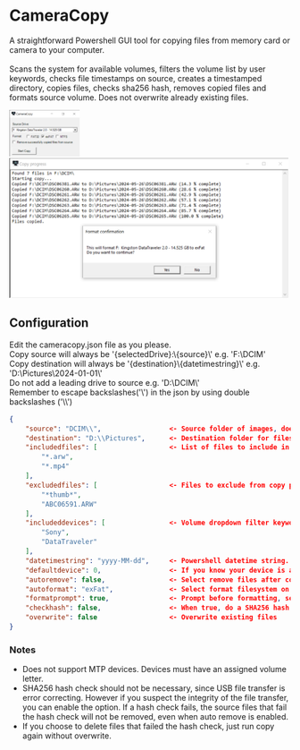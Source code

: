 # CameraCopy

A straightforward Powershell GUI tool for copying files from memory card or camera to your computer.<br><br>
Scans the system for available volumes, filters the volume list by user keywords, checks file timestamps on source, creates a timestamped directory, copies files, checks sha256 hash, removes copied files and formats source volume. Does not overwrite already existing files.

<img src="./screenshots/1.png" width="25%" alt="Main window"><br>
<img src="./screenshots/2.png" width="500px" alt="Copy window and format confirmation">

## Configuration

Edit the cameracopy.json file as you please.<br>
Copy source will always be '{selectedDrive}:\\{source}\\' e.g. 'F:\DCIM\'<br>
Copy destination will always be '{destination}\\{datetimestring}\\' e.g. 'D:\Pictures\2024-01-01\\'<br>
Do not add a leading drive to source e.g. 'D:\\DCIM\\'<br>
Remember to escape backslashes('\\') in the json by using double backslashes ('\\\\')<br>
```json
{
    "source": "DCIM\\",                 <- Source folder of images, does not have to be set. Will only use volume letter if not set.
    "destination": "D:\\Pictures",      <- Destination folder for files, must have full path.
    "includedfiles": [                  <- List of files to include in copy, cameras might have additional files. set to "*" you want to copy everything.
        "*.arw",
        "*.mp4"
    ],
    "excludedfiles": [                  <- Files to exclude from copy progress. Can be left empty.
        "*thumb*",
        "ABC06591.ARW"
    ],
    "includeddevices": [                <- Volume dropdown filter keywords. If left empty, all found volumes will be listed.
        "Sony",
        "DataTraveler"
    ],
    "datetimestring": "yyyy-MM-dd",     <- Powershell datetime string. yyyy-MM-dd meaning 2024-01-01.
    "defaultdevice": 0,                 <- If you know your device is always e.g. second on the list set to 1.
    "autoremove": false,                <- Select remove files after copying on start
    "autoformat": "exFat",              <- Select format filesystem on start. Can be empty or any of FAT32, exFAT, NTFS
    "formatprompt": true,               <- Prompt before formatting, set to false if you want to format without confirmation (dangerous).
    "checkhash": false,                 <- When true, do a SHA256 hash check fo each file after copy (slows down transfer).
    "overwrite": false                  <- Overwrite existing files
}
```

### Notes
* Does not support MTP devices. Devices must have an assigned volume letter.
* SHA256 hash check should not be necessary, since USB file transfer is error correcting. However if you suspect the integrity of the file transfer, you can enable the option. If a hash check fails, the source files that fail the hash check will not be removed, even when auto remove is enabled.
* If you choose to delete files that failed the hash check, just run copy again without overwrite.

